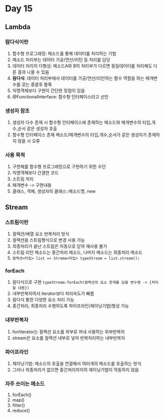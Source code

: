 # Day 15
## Lambda
### 람다식이란
1. 함수형 프로그래밍: 메소드를 통해 데이터를 처리하는 기법
2. 메소드 처리부는 데이터 가공/연산/리턴 등 처리를 담당
3. 데이터 처리의 다형성: 메소드A와 B의 처리부가 다르면 동일데이터를 처리해도 다른 결과 나올 수 있음
4. **람다식**: 데이터 처리부에서 데이터를 가공/연산/리턴하는 함수 역할을 하는 매개변수를 갖는 중괄호 블록
5. 익명객체보다 구현이 간단한 장점이 있음
6. @FunctionalInterface: 함수형 인터페이스라고 선언

### 생성자 참조
1. 생성자 다수 존재 시 함수형 인터페이스에 존재하는 메소드와 매개변수의 타입,개수,순서 같은 생성자 호출
2. 함수형 인터페이스 존재 메소드/매개변수의 타입,개수,순서가 같은 생성자가 존재하지 않을 시 오류

### 사용 목적
1. 구현체를 함수형 프로그래밍으로 구현하기 위한 수단
2. 익명객체보다 간결한 코드
3. 스트림 처리
4. 매개변수 -> 구현내용
5. 클래스, 객체, 생성자의 클래스::메소드명, new

## Stream
### 스트림이란
1. 컬렉션/배열 요소 반복처리 방식
2. 컬렉션을 스트림형식으로 변경 사용 가능
3. 최종처리가 끝난 스트림은 자동으로 닫혀 재사용 불가
4. 스트림 리턴 메소드는 중간처리 메소드, 나머지 메소드는 최종처리 메소드
5. `컬렉션<타입> list => Strema<타입> typeStream = list.stream();`</br>

### forEach
1. 람다식으로 구현 `typeStream.forEach(컬렉션의 요소 한개를 담을 변수명 -> {처리할 내용})`
2. 내부반복자여서 iterator보다 처리속도가 빠름
3. 람다식 통한 다양한 요소 처리 가능
4. 중간처리, 최종처리 수행하도록 파이프라인(체이닝기법)형성 가능

### 내부반복자
1. for/iterator는 컬렉션 요소를 외부로 꺼내 사용하는 외부반복자
2. stream은 요소를 컬렉션 내부로 넣어 반복처리하는 내부반복자
   
### 파이프라인
1. 체이닝기법: 메소드의 호출을 연결해서 여러개의 메소드를 호출하는 방식
2. 그러나 최종처리가 없으면 중간처리까지의 체이닝기법이 작동하지 않음

### 자주 쓰이는 메소드
1. forEach()
2. map()
3. filter()
4. reduce()
